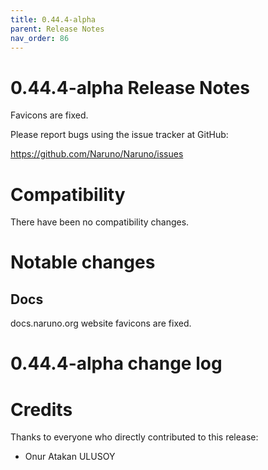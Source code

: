 ```yaml
---
title: 0.44.4-alpha
parent: Release Notes
nav_order: 86
---
```


# 0.44.4-alpha Release Notes

Favicons are fixed.

Please report bugs using the issue tracker at GitHub:

<https://github.com/Naruno/Naruno/issues>

# Compatibility

There have been no compatibility changes.

# Notable changes

## Docs
docs.naruno.org website favicons are fixed.

# 0.44.4-alpha change log


# Credits

Thanks to everyone who directly contributed to this release:

- Onur Atakan ULUSOY
